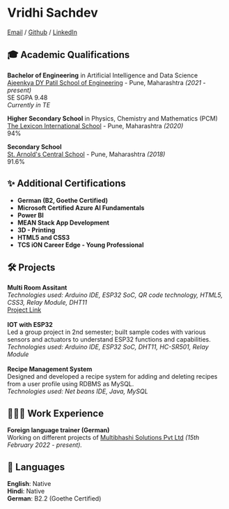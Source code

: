 # Vridhi Sachdev

[Email](mailto:vridhi.ritesh.sachdev@gmail.com) / [Github](https://github.com/wickedseer/) / [LinkedIn](https://www.linkedin.com/in/vridhisachdev/)


## 🎓 Academic Qualifications
**Bachelor of Engineering** in Artificial Intelligence and Data Science <br>
[Ajeenkya DY Patil School of Engineering](https://dypsoe.in/) - Pune, Maharashtra *(2021 - present)* <br>
SE SGPA 9.48 <br>
*Currently in TE* <br>

**Higher Secondary School** in Physics, Chemistry and Mathematics (PCM) <br>
[The Lexicon International School](https://lexiconedu.in/) - Pune, Maharashtra *(2020)* <br>
94% <br>

**Secondary School** <br>
[St. Arnold's Central School](https://www.arnoldcentralschool.org/) - Pune, Maharashtra *(2018)* <br>
91.6% <br>

## ✨ Additional Certifications 

-  **German (B2, Goethe Certified)**
- **Microsoft Certified Azure AI Fundamentals** <br>
- **Power BI** <br>
- **MEAN Stack App Development** <br>
- **3D - Printing** <br>
- **HTML5 and CSS3** <br>
- **TCS iON Career Edge - Young Professional** <br>

## 🛠️ Projects
**Multi Room Assitant** <br> 
*Technologies used: Arduino IDE, ESP32 SoC, QR code technology, HTML5, CSS3, Relay Module, DHT11* <br>
[Project Link](https://github.com/wickedseer/Multi-Room-Assistant) <br><br>
**IOT with ESP32**<br>
Led a group project in 2nd semester; built sample codes with various sensors and actuators to understand ESP32 functions and capabilities. <br>
*Technologies used: Arduino IDE, ESP32 SoC, DHT11, HC-SR501, Relay Module* <br><br>
**Recipe Management System**<br>
Designed and developed a recipe system for adding and deleting recipes from a user profile using RDBMS as MySQL. <br>
*Technologies used: Net beans IDE, Java, MySQL* <br>

## 👩🏼‍💻 Work Experience
**Foreign language trainer (German)** <br>
Working on different projects of [Multibhashi Solutions Pvt Ltd](https://www.multibhashi.com/)  *(15th February 2022 - present).* <br>

## 💬 Languages
**English**: Native <br>
**Hindi**: Native <br>
**German**: B2.2 (Goethe Certified)


